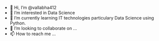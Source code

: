 - 👋 Hi, I’m @vallabha412
- 👀 I’m interested in Data Science
- 🌱 I’m currently learning IT technologies particulary Data Science using Python.
- 💞️ I’m looking to collaborate on ...
- 📫 How to reach me ...

<!---
vallabha412/vallabha412 is a ✨ special ✨ repository because its `README.md` (this file) appears on your GitHub profile.
You can click the Preview link to take a look at your changes.
--->
